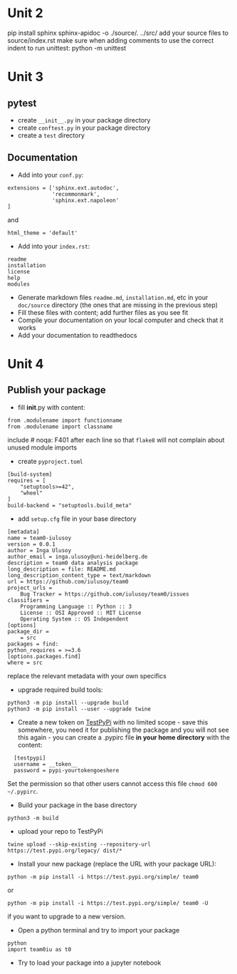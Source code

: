 # Unit 2
pip install sphinx
sphinx-apidoc -o ./source/. ../src/
add your source files to source/index.rst
make sure when adding comments to use the correct indent
to run unittest: python -m unittest

# Unit 3
## pytest
- create `__init__.py` in your package directory
- create `conftest.py` in your package directory
- create a `test` directory

## Documentation
- Add into your `conf.py`:
```
extensions = ['sphinx.ext.autodoc',
              'recommonmark',
              'sphinx.ext.napoleon'
]
```
and
```
html_theme = 'default'
```
- Add into your `index.rst`:
```
readme
installation
license
help
modules
```
- Generate markdown files `readme.md`, `installation.md`, etc in your `doc/source` directory (the ones that are missing in the previous step)
- Fill these files with content; add further files as you see fit
- Compile your documentation on your local computer and check that it works
- Add your documentation to readthedocs

# Unit 4

## Publish your package
- fill __init__.py with content:
```
from .modulename import functionname
from .modulename import classname
```
include # noqa: F401 after each line so that `flake8` will not complain about unused module imports
- create `pyproject.toml`
```
[build-system]
requires = [
    "setuptools>=42",
    "wheel"
]
build-backend = "setuptools.build_meta"
```
- add `setup.cfg` file in your base directory
```
[metadata]
name = team0-iulusoy
version = 0.0.1
author = Inga Ulusoy
author_email = inga.ulusoy@uni-heidelberg.de
description = team0 data analysis package
long_description = file: README.md
long_description_content_type = text/markdown
url = https://github.com/iulusoy/team0
project_urls =
    Bug Tracker = https://github.com/iulusoy/team0/issues
classifiers =
    Programming Language :: Python :: 3
    License :: OSI Approved :: MIT License
    Operating System :: OS Independent
[options]
package_dir =
    = src
packages = find:
python_requires = >=3.6
[options.packages.find]
where = src
```
replace the relevant metadata with your own specifics
- upgrade required build tools:
```
python3 -m pip install --upgrade build
python3 -m pip install --user --upgrade twine
```
- Create a new token on [TestPyPi](https://test.pypi.org/manage/account/#api-tokens) with no limited scope - save this somewhere, you need it for publishing the package and you will not see this again - you can create a .pypirc file **in your home directory** with the content:
```
  [testpypi]
  username = __token__
  password = pypi-yourtokengoeshere
```
Set the permission so that other users cannot access this file `chmod 600 ~/.pypirc`.
- Build your package in the base directory
```
python3 -m build
```
- upload your repo to TestPyPi
```
twine upload --skip-existing --repository-url https://test.pypi.org/legacy/ dist/*
```
- Install your new package (replace the URL with your package URL):
```
python -m pip install -i https://test.pypi.org/simple/ team0
```
or
```
python -m pip install -i https://test.pypi.org/simple/ team0 -U
```
if you want to upgrade to a new version.
- Open a python terminal and try to import your package
```
python
import team0iu as t0
```
- Try to load your package into a jupyter notebook 
